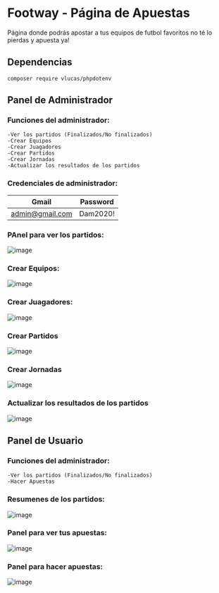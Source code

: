 # Footway - Página de Apuestas
Página donde podrás apostar a tus equipos de futbol favoritos no té lo pierdas y apuesta ya!

## Dependencias
`composer require vlucas/phpdotenv`

## Panel de Administrador

### Funciones del administrador:
    -Ver los partidos (Finalizados/No finalizados)
    -Crear Equipos
    -Crear Juagadores
    -Crear Partidos
    -Crear Jornadas
    -Actualizar los resultados de los partidos
    
### Credenciales de administrador:
| Gmail| Password|
| ----- | ---- |
|  admin@gmail.com | Dam2020! |

### PAnel para ver los partidos:
![image](https://github.com/IGprojects/Footway-Pagina-de-Apuestas/blob/main/Assets/Captura4.png)

### Crear Equipos:
![image](https://github.com/IGprojects/Footway-Pagina-de-Apuestas/blob/main/Assets/Captura5.png)

### Crear Juagadores:
![image](https://github.com/IGprojects/Footway-Pagina-de-Apuestas/blob/main/Assets/Captura6.png)

### Crear Partidos
![image](https://github.com/IGprojects/Footway-Pagina-de-Apuestas/blob/main/Assets/Captura7.png)

### Crear Jornadas
![image](https://github.com/IGprojects/Footway-Pagina-de-Apuestas/blob/main/Assets/Captura8.png)

### Actualizar los resultados de los partidos
![image](https://github.com/IGprojects/Footway-Pagina-de-Apuestas/blob/main/Assets/Captura9.png)


## Panel de Usuario
### Funciones del administrador:
    -Ver los partidos (Finalizados/No finalizados)
    -Hacer Apuestas
    
### Resumenes de los partidos:
![image](https://github.com/IGprojects/Footway-Pagina-de-Apuestas/blob/main/Assets/Captura10.png)

### Panel para ver tus apuestas:
![image](https://github.com/IGprojects/Footway-Pagina-de-Apuestas/blob/main/Assets/Captura11.png)

### Panel para hacer apuestas:
![image](https://github.com/IGprojects/Footway-Pagina-de-Apuestas/blob/main/Assets/Captura12.png)
